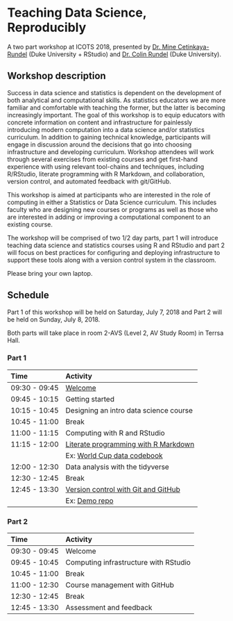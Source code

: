 # Teaching Data Science, Reproducibly

A two part workshop at ICOTS 2018, presented by 
[Dr. Mine Cetinkaya-Rundel](https://www2.stat.duke.edu/~mc301) 
(Duke University + RStudio) 
and [Dr. Colin Rundel](https://www2.stat.duke.edu/~cr173/) (Duke University).

## Workshop description

Success in data science and statistics is dependent on the development of both analytical and computational skills. As statistics educators we are more familiar and comfortable with teaching the former, but the latter is becoming increasingly important. The goal of this workshop is to equip educators with concrete information on content and infrastructure for painlessly introducing modern computation into a data science and/or statistics curriculum. In addition to gaining technical knowledge, participants will engage in discussion around the decisions that go into choosing infrastructure and developing curriculum. Workshop attendees will work through several exercises from existing courses and get first-hand experience with using relevant tool-chains and techniques, including R/RStudio, literate programming with R Markdown, and collaboration, version control, and automated feedback with git/GitHub.

This workshop is aimed at participants who are interested in the role of computing in either a Statistics or Data Science curriculum. This includes faculty who are designing new courses or programs as well as those who are interested in adding or improving a computational component to an existing course.

The workshop will be comprised of two 1/2 day parts, part 1 will introduce teaching data science and statistics courses using R and RStudio and part 2 will focus on best practices for configuring and deploying infrastructure to support these tools along with a version control system in the classroom.

Please bring your own laptop.

## Schedule

Part 1 of this workshop will be held on Saturday, July 7, 2018 and Part 2 
will be held on Sunday, July 8, 2018.

Both parts will take place in room 2-AVS (Level 2, AV Study Room) in Terrsa Hall.

### Part 1

| Time          | Activity                                |
|:--------------|:----------------------------------------|
| 09:30 - 09:45 | [Welcome](https://htmlpreview.github.io/?https://github.com/mine-cetinkaya-rundel/teach-data-sci-icots2018/blob/master/01-00-welcome/01-00-welcome.html)  |
| 09:45 - 10:15 | Getting started |
| 10:15 - 10:45 | Designing an intro data science course  |
| 10:45 - 11:00 | Break |
| 11:00 - 11:15 | Computing with R and RStudio            |
| 11:15 - 12:00 | [Literate programming with R Markdown](https://htmlpreview.github.io/?https://github.com/mine-cetinkaya-rundel/teach-data-sci-icots2018/blob/master/01-04-rmarkdown/01-04-rmarkdown.html)    |
|               | Ex: [World Cup data codebook](https://github.com/mine-cetinkaya-rundel/teach-data-sci-icots2018/blob/master/01-04-rmarkdown/data/README.md)                        |
| 12:00 - 12:30 | Data analysis with the tidyverse        |
| 12:30 - 12:45 | Break                                   |
| 12:45 - 13:30 | [Version control with Git and GitHub](https://htmlpreview.github.io/?https://github.com/mine-cetinkaya-rundel/teach-data-sci-icots2018/blob/master/01-06-git/01-06-git.html) |
|               | Ex: [Demo repo](https://github.com/mine-cetinkaya-rundel/teach-data-sci-icots2018-demo)  |

### Part 2

| Time          | Activity                                |
|:--------------|:----------------------------------------|
| 09:30 - 09:45 | Welcome                                 |
| 09:45 - 10:45 | Computing infrastructure with RStudio   |
| 10:45 - 11:00 | Break                                   |
| 11:00 - 12:30 | Course management with GitHub           |
| 12:30 - 12:45 | Break                                   |
| 12:45 - 13:30 | Assessment and feedback                 |
